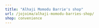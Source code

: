 ```yaml
---
title: "Alhaji Momodu Barrie's shop"
url: /jojoima/alhaji-momodu-barries-shop/
shop: convenience
---
```

